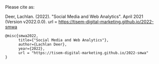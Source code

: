 Please cite as: 

Deer, Lachlan. (2022).
"Social Media and Web Analytics".
April 2021 (Version v2022.0.0). url = https://tisem-digital-marketing.github.io/2022-smwa

```
@misc{smwa2022,
      title={"Social Media and Web Analytics"},
      author={Lachlan Deer},
      year={2022},
      url = "https://tisem-digital-marketing.github.io/2022-smwa"
}
```